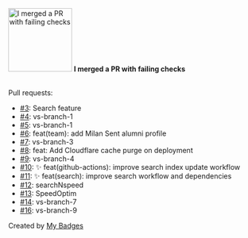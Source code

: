 <img src="https://my-badges.github.io/my-badges/this-is-fine.png" alt="I merged a PR with failing checks" title="I merged a PR with failing checks" width="128">
<strong>I merged a PR with failing checks</strong>
<br><br>

Pull requests:

- <a href="https://github.com/comphy-lab/comphy-lab.github.io/pull/3">#3</a>: Search feature
- <a href="https://github.com/comphy-lab/comphy-lab.github.io/pull/4">#4</a>: vs-branch-1
- <a href="https://github.com/comphy-lab/comphy-lab.github.io/pull/5">#5</a>: vs-branch-1
- <a href="https://github.com/comphy-lab/comphy-lab.github.io/pull/6">#6</a>: feat(team): add Milan Sent alumni profile
- <a href="https://github.com/comphy-lab/comphy-lab.github.io/pull/7">#7</a>: vs-branch-3
- <a href="https://github.com/comphy-lab/comphy-lab.github.io/pull/8">#8</a>: feat: Add Cloudflare cache purge on deployment
- <a href="https://github.com/comphy-lab/comphy-lab.github.io/pull/9">#9</a>: vs-branch-4
- <a href="https://github.com/comphy-lab/comphy-lab.github.io/pull/10">#10</a>: ✨ feat(github-actions): improve search index update workflow
- <a href="https://github.com/comphy-lab/comphy-lab.github.io/pull/11">#11</a>: ✨ feat(search): improve search workflow and dependencies
- <a href="https://github.com/comphy-lab/comphy-lab.github.io/pull/12">#12</a>: searchNspeed
- <a href="https://github.com/comphy-lab/comphy-lab.github.io/pull/13">#13</a>: SpeedOptim
- <a href="https://github.com/comphy-lab/comphy-lab.github.io/pull/14">#14</a>: vs-branch-7
- <a href="https://github.com/comphy-lab/comphy-lab.github.io/pull/16">#16</a>: vs-branch-9


Created by <a href="https://github.com/my-badges/my-badges">My Badges</a>